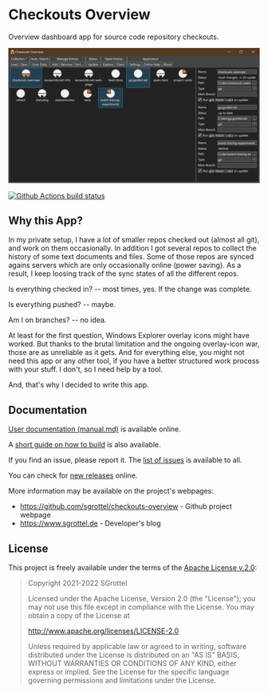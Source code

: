 # Checkouts Overview
Overview dashboard app for source code repository checkouts.

![Screenshot of Checkouts Overview UI](doc/screenshot.png)

[![Github Actions build status](https://github.com/sgrottel/checkouts-overview/actions/workflows/dotnet-desktop.yml/badge.svg)](https://github.com/sgrottel/checkouts-overview/actions/workflows/dotnet-desktop.yml)


## Why this App?
In my private setup, I have a lot of smaller repos checked out (almost all git), and work on them occasionally.
In addition I got several repos to collect the history of some text documents and files.
Some of those repos are synced agains servers which are only occasionally online (power saving).
As a result, I keep loosing track of the sync states of all the different repos.

Is everything checked in? -- most times, yes. If the change was complete.

Is everything pushed? -- maybe.

Am I on branches? -- no idea.

At least for the first question, Windows Explorer overlay icons might have worked.
But thanks to the brutal limitation and the ongoing overlay-icon war, those are as unreliable as it gets.
And for everything else, you might not need this app or any other tool, if you have a better structured work process with your stuff.
I don't, so I need help by a tool.

And, that's why I decided to write this app.


## Documentation
[User documentation (manual.md)](doc/manual.md) is available online.

A [short guide on how to build](doc/build.md) is also available.

If you find an issue, please report it.
The [list of issues](https://github.com/sgrottel/checkouts-overview/issues) is available to all.

You can check for [new releases](https://github.com/sgrottel/checkouts-overview/releases) online.

More information may be available on the project's webpages:
* https://github.com/sgrottel/checkouts-overview - Github project webpage
* https://www.sgrottel.de - Developer's blog


## License
This project is freely available under the terms of the [Apache License v.2.0](./LICENSE):

> Copyright 2021-2022 SGrottel
>
> Licensed under the Apache License, Version 2.0 (the "License");
> you may not use this file except in compliance with the License.
> You may obtain a copy of the License at
>
> http://www.apache.org/licenses/LICENSE-2.0
>
> Unless required by applicable law or agreed to in writing, software
> distributed under the License is distributed on an "AS IS" BASIS,
> WITHOUT WARRANTIES OR CONDITIONS OF ANY KIND, either express or implied.
> See the License for the specific language governing permissions and
> limitations under the License.
